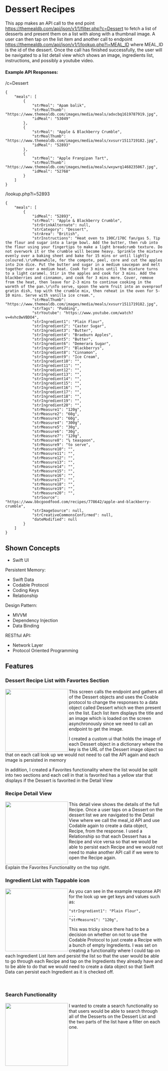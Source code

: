 # Dessert Recipes
This app makes an API call to the end point https://themealdb.com/api/json/v1/1/filter.php?c=Dessert to fetch a list of desserts and present them on a list with along with a thumbnail image. 
A user can then tap on the list item and another call to endpoint https://themealdb.com/api/json/v1/1/lookup.php?i=MEAL_ID where MEAL_ID is the id of the dessert.
Once the call has finished successfully, the user will be navigated to a list detail view which shows an image, ingredients list, instructions, and possibly a youtube video.

#### Example API Responses:

/c=Dessert
```
{
    "meals": [
        {
            "strMeal": "Apam balik",
            "strMealThumb": "https://www.themealdb.com/images/media/meals/adxcbq1619787919.jpg",
            "idMeal": "53049"
        },
        {
            "strMeal": "Apple & Blackberry Crumble",
            "strMealThumb": "https://www.themealdb.com/images/media/meals/xvsurr1511719182.jpg",
            "idMeal": "52893"
        },
        {
            "strMeal": "Apple Frangipan Tart",
            "strMealThumb": "https://www.themealdb.com/images/media/meals/wxywrq1468235067.jpg",
            "idMeal": "52768"
        }
    ]
}
```

/lookup.php?i=52893
```
{
    "meals": [
        {
            "idMeal": "52893",
            "strMeal": "Apple & Blackberry Crumble",
            "strDrinkAlternate": null,
            "strCategory": "Dessert",
            "strArea": "British",
            "strInstructions": "Heat oven to 190C/170C fan/gas 5. Tip the flour and sugar into a large bowl. Add the butter, then rub into the flour using your fingertips to make a light breadcrumb texture. Do not overwork it or the crumble will become heavy. Sprinkle the mixture evenly over a baking sheet and bake for 15 mins or until lightly coloured.\r\nMeanwhile, for the compote, peel, core and cut the apples into 2cm dice. Put the butter and sugar in a medium saucepan and melt together over a medium heat. Cook for 3 mins until the mixture turns to a light caramel. Stir in the apples and cook for 3 mins. Add the blackberries and cinnamon, and cook for 3 mins more. Cover, remove from the heat, then leave for 2-3 mins to continue cooking in the warmth of the pan.\r\nTo serve, spoon the warm fruit into an ovenproof gratin dish, top with the crumble mix, then reheat in the oven for 5-10 mins. Serve with vanilla ice cream.",
            "strMealThumb": "https://www.themealdb.com/images/media/meals/xvsurr1511719182.jpg",
            "strTags": "Pudding",
            "strYoutube": "https://www.youtube.com/watch?v=4vhcOwVBDO4",
            "strIngredient1": "Plain Flour",
            "strIngredient2": "Caster Sugar",
            "strIngredient3": "Butter",
            "strIngredient4": "Braeburn Apples",
            "strIngredient5": "Butter",
            "strIngredient6": "Demerara Sugar",
            "strIngredient7": "Blackberrys",
            "strIngredient8": "Cinnamon",
            "strIngredient9": "Ice Cream",
            "strIngredient10": "",
            "strIngredient11": "",
            "strIngredient12": "",
            "strIngredient13": "",
            "strIngredient14": "",
            "strIngredient15": "",
            "strIngredient16": "",
            "strIngredient17": "",
            "strIngredient18": "",
            "strIngredient19": "",
            "strIngredient20": "",
            "strMeasure1": "120g",
            "strMeasure2": "60g",
            "strMeasure3": "60g",
            "strMeasure4": "300g",
            "strMeasure5": "30g",
            "strMeasure6": "30g",
            "strMeasure7": "120g",
            "strMeasure8": "¼ teaspoon",
            "strMeasure9": "to serve",
            "strMeasure10": "",
            "strMeasure11": "",
            "strMeasure12": "",
            "strMeasure13": "",
            "strMeasure14": "",
            "strMeasure15": "",
            "strMeasure16": "",
            "strMeasure17": "",
            "strMeasure18": "",
            "strMeasure19": "",
            "strMeasure20": "",
            "strSource": "https://www.bbcgoodfood.com/recipes/778642/apple-and-blackberry-crumble",
            "strImageSource": null,
            "strCreativeCommonsConfirmed": null,
            "dateModified": null
        }
    ]
}
```

## Shown Concepts
- Swift UI

Persistent Memory:
- Swift Data
- Codable Protocol
- Coding Keys
- Relationship

Design Pattern:
- MVVM
- Dependency Injection
- Data Binding


RESTful API:
- Network Layer
- Protocol Oriented Programming

## Features
### Dessert Recipe List with Favortes Section
<img src="https://github.com/auza2/DessertRecipes/assets/17304405/5d82ff1d-9443-4f60-8722-00517a3f625b" width="200" align="left">

This screen calls the endpoint and gathers all of the Dessert objects and uses the Coable protocol to change the responses to a data object called Dessert which we then present on the list. Each list item displays the title and an image which is loaded on the screen asynchronously since we need to call an endpoint to get the image.

I created a custom ui that holds the image of each Dessert object in a dictionary where the key is the URL of the Dessert image object so that on each call look up we would not need to call the API again and each image is persisted in memory

In addition, I created a Favorites functionality where the list would be split into two sections and each cell in that is favorited has a yellow star that displays if the Dessert is favorited in the Detail View
<br clear="left"/>

### Recipe Detail View
<img src="https://github.com/auza2/DessertRecipes/assets/17304405/e3ea563e-5cdc-4cad-98bf-39d1d8b5d610" width="200" align="left">

This detail view shows the details of the full Recipe. Once a user taps on a Dessert on the dessert list we are navigated to the Detail View where we call the meal_id API and use Codable again to create a data object, Recipe, from the response. I used a Relationship so that each Dessert has a Recipe and vice versa so that we would be able to persist each Recipe and we would not need to make another API call if we were to open the Recipe again.

Explain the Favorites Functionality on the top right.
<br clear="left"/>

### Ingredient List with Tappable icon
<img src="https://github.com/auza2/DessertRecipes/assets/17304405/0ebf245f-a391-4476-803a-6880cc89085b" width="200" align="left">

As you can see in the example response API for the look up we get keys and values such as:
```
"strIngredient1": "Plain Flour",
...
"strMeasure1": "120g",
```
This was tricky since there had to be a decision on whether on not to use the Codable Protocol to just create a Recipe with a bunch of empty Ingredients. I was set on creating a functionality where I could tap on each Ingredient List item and persist the list so that the user would be able to go through each Recipe and tap on the Ingredients they already have and to be able to do that we would need to create a data object so that Swift Data can persist each Ingredient as it is checked off.

<br clear="left"/>

### Search Functionality
<img src="https://github.com/auza2/DessertRecipes/assets/17304405/96ff5fee-34a2-4d05-bae8-74beee24e1bd" width="200" align="left">

I wanted to create a search functionality so that users would be able to search through all of the Desserts on the Dessert List and the two parts of the list have a filter on each one.
<br clear="left"/>

